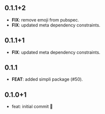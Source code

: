 ## 0.1.1+2

 - **FIX**: remove emoji from pubspec.
 - **FIX**: updated meta dependency constraints.

## 0.1.1+1

 - **FIX**: updated meta dependency constraints.

## 0.1.1

 - **FEAT**: added simpli package (#50).

## 0.1.0+1

- feat: initial commit 🎉
